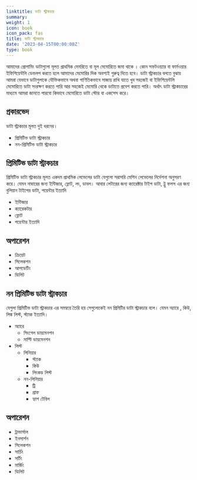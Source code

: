 ```yaml
---
linktitle: ডাটা স্ট্রাকচার
summary:
weight: 1
icon: book
icon_pack: fas
title: ডাটা স্ট্রাকচার
date: '2023-04-15T00:00:00Z'
type: book 
---
```

আমাদের প্রোগামিং ডাটাগুলো মূলত প্রাথমিক মেমরিতে
 বা মূল মেমোরিতে জমা থাকে । কোন সফটওয়্যার বা 
ফার্মওয়ার ইফিশিয়েন্টলি ডেভলপ করতে হলে 
আমাদের মেমোরির দিক অবশ্যই গুরুত্ব দিতে হবে। 
ডাটা স্ট্রাকচার বলতে বুঝায় আমরা যেভাবে 
ডাটাগুলাকে  যৌক্তিকভাবে অথবা গাণিতিকভাবে 
সাজায় রাখি যাতে খুব সহজেই বা ইফিশিয়েন্টলি মেমোরিতে
ডাটা সংরক্ষণ করতে পারি আর সহজেই মেমোরি থেকে ডাটাতে
প্রবেশ করতে পারি। অর্থাৎ ডাটা স্ট্রাকচারের মাধ্যমে 
আমরা জানতে পারবো কিভাবে মেমোরিতে ডাটা স্টোর
বা একসেস করে।

## প্রকারভেদ 
ডাটা স্ট্রাকচার মূলত দুই ধরনের।
- প্রিমিটিভ ডাটা স্ট্রাকচার 
- নন-প্রিমিটিভ ডাটা স্ট্রাকচার

##  প্রিমিটিভ ডাটা স্ট্রাকচার
 প্রিমিটিভ ডাটা স্ট্রাকচার মূলত একদম প্রাথমিক লেভেলের
 ডাটা যেগুলো  সরাসরি মেশিন লেভেলের নির্দেশনা অনুসরণ 
করে। যেমন নাম্বারের জন্য ইন্টিজার, ফ্লোট, লং, ডাবল।
আবার লেটারের জন্য ক্যারেক্টার টাইপ ডাটা,
 ট্রু ফলস এর জন্য বুলিয়ান টাইপের ডাটা,
 পয়েন্টার  ইত্যাদি
- ইন্টিজার
- ক্যারেকটার 
- ফ্লোট
- পয়েন্টার ইত্যাদি 
## অপারেশন 
- ক্রিয়েট
- সিলেকশন 
- আপডেটিং
- ডিলিট



## নন প্রিমিটিভ ডাটা স্ট্রাকচার
যেগুলা প্রিমিটিভ ডাটা স্ট্রাকচার এর সমন্বয়ে তৈরি হয়
 সেগুলোকেই নন প্রিমিটির ডাটা স্ট্রাকচার বলে।
 যেমন অ্যারে , কিউ, লিঙ্ক লিস্ট, স্ট্যাক ইত্যাদি।

- অ্যারে
    - সিংগেল ডায়মেনশন
    - মাল্টি ডায়মেনশন
- লিস্ট 
    - লিনিয়ার 
        - স্ট্যাক
        - কিউ
        - লিংকড লিস্ট 
    - নন-লিনিয়ার 
        - ট্রি
        - গ্রাফ
        - হ্যাশ টেবিল
## অপারেশন 
- ট্রাভার্সাল
- ইনসার্শন 
- সিলেকশন 
- সার্চিং
- সর্টিং 
- মার্জিং
- ডিলিট

